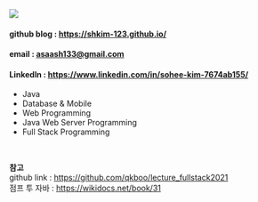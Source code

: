 <img src="https://user-images.githubusercontent.com/82145134/118646851-aeba3a00-b81b-11eb-8269-5e3a137bf236.png">

#### github blog : https://shkim-123.github.io/
#### email : asaash133@gmail.com
#### LinkedIn : https://www.linkedin.com/in/sohee-kim-7674ab155/

- Java
- Database & Mobile
- Web Programming
- Java Web Server Programming 
- Full Stack Programming

<br>

**참고** <br>
github link : https://github.com/qkboo/lecture_fullstack2021  <br>
점프 투 자바 : https://wikidocs.net/book/31 <br>
